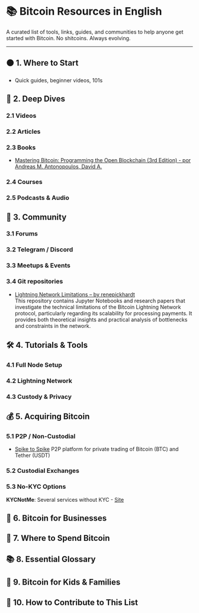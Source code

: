 # 📚 Bitcoin Resources in English

A curated list of tools, links, guides, and communities to help anyone get started with Bitcoin. No shitcoins. Always evolving.

---

## 🟠 1. Where to Start
- Quick guides, beginner videos, 101s

## 📖 2. Deep Dives

### 2.1 Videos
### 2.2 Articles
### 2.3 Books

- [Mastering Bitcoin: Programming the Open Blockchain (3rd Edition) - por Andreas M. Antonopoulos, David A.](https://github.com/bitcoinbook/bitcoinbook)
  
### 2.4 Courses
### 2.5 Podcasts & Audio

## 💬 3. Community

### 3.1 Forums 
### 3.2 Telegram / Discord
### 3.3 Meetups & Events
### 3.4 Git repositories

- [Lightning Network Limitations – by renepickhardt](https://github.com/renepickhardt/Lightning-Network-Limitations)  
  This repository contains Jupyter Notebooks and research papers that investigate the technical limitations of the Bitcoin Lightning Network protocol, particularly regarding its scalability for processing payments. It provides both theoretical insights and practical analysis of bottlenecks and constraints in the network.

## 🛠️ 4. Tutorials & Tools

### 4.1 Full Node Setup
### 4.2 Lightning Network
### 4.3 Custody & Privacy

## 💰 5. Acquiring Bitcoin

### 5.1 P2P / Non-Custodial

- [Spike to Spike](https://spiketospike.com/)
  P2P platform for private trading of Bitcoin (BTC) and Tether (USDT)

### 5.2 Custodial Exchanges
### 5.3 No-KYC Options

**KYCNotMe**: Several services without KYC - [Site](https://kycnot.me/)

## 🧾 6. Bitcoin for Businesses

## 🛒 7. Where to Spend Bitcoin

## 📚 8. Essential Glossary

## 👶 9. Bitcoin for Kids & Families

## 🙋 10. How to Contribute to This List
